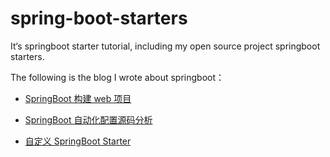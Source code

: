 # spring-boot-starters
It‘s springboot starter tutorial, including my open source project springboot starters.

The following is the blog I wrote about springboot：

- [SpringBoot 构建 web 项目](http://objcoding.com/2017/05/03/SpringBoot/)


- [SpringBoot 自动化配置源码分析](http://objcoding.com/2018/01/30/The-principle-of-Spring-Boot-automation-configuration/)


- [自定义 SpringBoot Starter](http://objcoding.com/2018/02/02/Costom-SpringBoot-Starter/)



